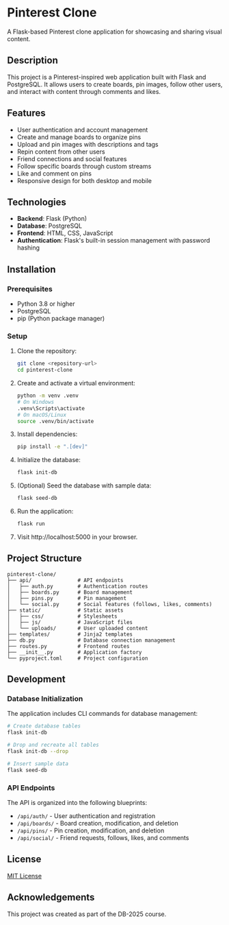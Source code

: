 # Pinterest Clone

A Flask-based Pinterest clone application for showcasing and sharing visual content.

## Description

This project is a Pinterest-inspired web application built with Flask and PostgreSQL. It allows users to create boards, pin images, follow other users, and interact with content through comments and likes.

## Features

- User authentication and account management
- Create and manage boards to organize pins
- Upload and pin images with descriptions and tags
- Repin content from other users
- Friend connections and social features
- Follow specific boards through custom streams
- Like and comment on pins
- Responsive design for both desktop and mobile

## Technologies

- **Backend**: Flask (Python)
- **Database**: PostgreSQL
- **Frontend**: HTML, CSS, JavaScript
- **Authentication**: Flask's built-in session management with password hashing

## Installation

### Prerequisites

- Python 3.8 or higher
- PostgreSQL
- pip (Python package manager)

### Setup

1. Clone the repository:
   ```bash
   git clone <repository-url>
   cd pinterest-clone
   ```

2. Create and activate a virtual environment:
   ```bash
   python -m venv .venv
   # On Windows
   .venv\Scripts\activate
   # On macOS/Linux
   source .venv/bin/activate
   ```

3. Install dependencies:
   ```bash
   pip install -e ".[dev]"
   ```

4. Initialize the database:
   ```bash
   flask init-db
   ```

5. (Optional) Seed the database with sample data:
   ```bash
   flask seed-db
   ```

6. Run the application:
   ```bash
   flask run
   ```

7. Visit http://localhost:5000 in your browser.

## Project Structure

```
pinterest-clone/
├── api/               # API endpoints
│   ├── auth.py        # Authentication routes
│   ├── boards.py      # Board management
│   ├── pins.py        # Pin management
│   └── social.py      # Social features (follows, likes, comments)
├── static/            # Static assets
│   ├── css/           # Stylesheets
│   ├── js/            # JavaScript files
│   └── uploads/       # User uploaded content
├── templates/         # Jinja2 templates
├── db.py              # Database connection management
├── routes.py          # Frontend routes
├── __init__.py        # Application factory
└── pyproject.toml     # Project configuration
```

## Development

### Database Initialization

The application includes CLI commands for database management:

```bash
# Create database tables
flask init-db

# Drop and recreate all tables
flask init-db --drop

# Insert sample data
flask seed-db
```

### API Endpoints

The API is organized into the following blueprints:

- `/api/auth/` - User authentication and registration
- `/api/boards/` - Board creation, modification, and deletion
- `/api/pins/` - Pin creation, modification, and deletion
- `/api/social/` - Friend requests, follows, likes, and comments

## License

[MIT License](LICENSE)

## Acknowledgements

This project was created as part of the DB-2025 course.